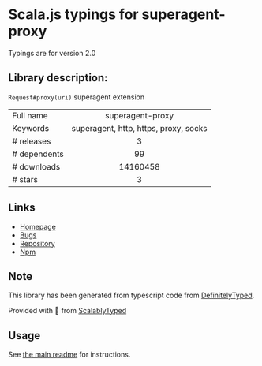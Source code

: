 
# Scala.js typings for superagent-proxy

Typings are for version 2.0

## Library description:
`Request#proxy(uri)` superagent extension

|                    |                 |
| ------------------ | :-------------: |
| Full name          | superagent-proxy |
| Keywords           | superagent, http, https, proxy, socks |
| # releases         | 3 |
| # dependents       | 99 |
| # downloads        | 14160458 |
| # stars            | 3 |

## Links
- [Homepage](https://github.com/TooTallNate/superagent-proxy#readme)
- [Bugs](https://github.com/TooTallNate/superagent-proxy/issues)
- [Repository](https://github.com/TooTallNate/superagent-proxy)
- [Npm](https://www.npmjs.com/package/superagent-proxy)
    


## Note
This library has been generated from typescript code from [DefinitelyTyped](https://definitelytyped.org).

Provided with :purple_heart: from [ScalablyTyped](https://github.com/oyvindberg/ScalablyTyped)

## Usage
See [the main readme](../../readme.md) for instructions.


